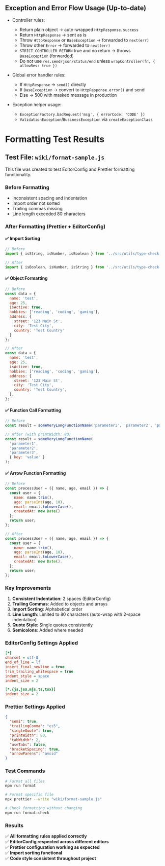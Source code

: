 ## Exception and Error Flow Usage (Up-to-date)

- Controller rules:
  - Return plain object → auto-wrapped `HttpResponse.success`
  - Return `HttpResponse` → sent as is
  - Throw `HttpResponse` or `BaseException` → forwarded to `next(err)`
  - Throw other `Error` → forwarded to `next(err)`
  - `STRICT_CONTROLLER_RETURN` true and no return → throws `BaseException` (forwarded)
  - Do not use `res.send/json/status/end` unless `wrapController(fn, { allowRes: true })`

- Global error handler rules:
  - If `HttpResponse` → `send()` directly
  - If `BaseException` → convert to `HttpResponse.error()` and send
  - Else → 500 with masked message in production

- Exception helper usage:
  - `ExceptionFactory.badRequest('msg', { errorCode: 'CODE' })`
  - `ValidationException`/`BusinessException` via `createExceptionClass`
# Formatting Test Results

## Test File: `wiki/format-sample.js`

This file was created to test EditorConfig and Prettier formatting functionality.

### Before Formatting

- Inconsistent spacing and indentation
- Import order not sorted
- Trailing commas missing
- Line length exceeded 80 characters

### After Formatting (Prettier + EditorConfig)

#### ✅ **Import Sorting**

```javascript
// Before
import { isString, isNumber, isBoolean } from '../src/utils/type-check.util';

// After
import { isBoolean, isNumber, isString } from '../src/utils/type-check.util';
```

#### ✅ **Object Formatting**

```javascript
// Before
const data = {
  name: 'test',
  age: 25,
  isActive: true,
  hobbies: ['reading', 'coding', 'gaming'],
  address: {
    street: '123 Main St',
    city: 'Test City',
    country: 'Test Country'
  }
};

// After
const data = {
  name: 'test',
  age: 25,
  isActive: true,
  hobbies: ['reading', 'coding', 'gaming'],
  address: {
    street: '123 Main St',
    city: 'Test City',
    country: 'Test Country',
  },
};
```

#### ✅ **Function Call Formatting**

```javascript
// Before
const result = someVeryLongFunctionName('parameter1', 'parameter2', 'parameter3', { key: 'value' });

// After (with printWidth: 80)
const result = someVeryLongFunctionName(
  'parameter1',
  'parameter2',
  'parameter3',
  { key: 'value' }
);
```

#### ✅ **Arrow Function Formatting**

```javascript
// Before
const processUser = ({ name, age, email }) => {
  const user = {
    name: name.trim(),
    age: parseInt(age, 10),
    email: email.toLowerCase(),
    createdAt: new Date()
  };
  return user;
};

// After
const processUser = ({ name, age, email }) => {
  const user = {
    name: name.trim(),
    age: parseInt(age, 10),
    email: email.toLowerCase(),
    createdAt: new Date(),
  };
  return user;
};
```

### Key Improvements

1. **Consistent Indentation**: 2 spaces (EditorConfig)
2. **Trailing Commas**: Added to objects and arrays
3. **Import Sorting**: Alphabetical order
4. **Line Length**: Limited to 80 characters (auto-wrap with 2-space indentation)
5. **Quote Style**: Single quotes consistently
6. **Semicolons**: Added where needed

### EditorConfig Settings Applied

```ini
[*]
charset = utf-8
end_of_line = lf
insert_final_newline = true
trim_trailing_whitespace = true
indent_style = space
indent_size = 2

[*.{js,jsx,mjs,ts,tsx}]
indent_size = 2
```

### Prettier Settings Applied

```json
{
  "semi": true,
  "trailingComma": "es5",
  "singleQuote": true,
  "printWidth": 80,
  "tabWidth": 2,
  "useTabs": false,
  "bracketSpacing": true,
  "arrowParens": "avoid"
}
```

### Test Commands

```bash
# Format all files
npm run format

# Format specific file
npx prettier --write "wiki/format-sample.js"

# Check formatting without changing
npm run format:check
```

### Results

✅ **All formatting rules applied correctly**  
✅ **EditorConfig respected across different editors**  
✅ **Prettier configuration working as expected**  
✅ **Import sorting functional**  
✅ **Code style consistent throughout project**
